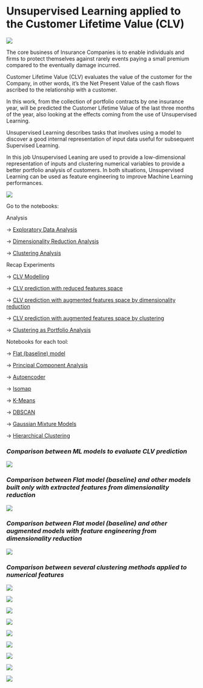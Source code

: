# Unsupervised Learning applied to the Customer Lifetime Value (CLV) 

![](https://wilsonprintingusa.com/wp-content/uploads/2015/02/Customer-Lifetime-Value-Wilson-Printing.jpg)

The core business of Insurance Companies is to enable individuals and firms to protect themselves against rarely events paying a small premium compared to the eventually damage incurred.

Customer Lifetime Value (CLV) evaluates the value of the customer for the Company, in other words, it’s the Net Present Value of the cash flows ascribed to the relationship with a customer. 

In this work, from the collection of portfolio contracts by one insurance year, will be predicted the Customer Lifetime Value of the last three months of the year, also looking at the effects coming from the use of Unsupervised Learning. 

Unsupervised Learning describes tasks that involves using a model to discover a good internal representation of input data useful for subsequent Supervised Learning. 

In this job Unsupervised Leaning are used to provide a low-dimensional representation of inputs and clustering numerical variables to provide a better portfolio analysis of customers. In both situations, Unsupervised Learning can be used as feature engineering to improve Machine Learning performances.

![](images/UL_CLV_Roadmap.png)

Go to the notebooks:

Analysis

-> [Exploratory Data Analysis](https://github.com/claudio1975/Customer_Lifetime_Value/blob/main/UL_CLV_EDA_OK2.ipynb)

-> [Dimensionality Reduction Analysis](https://github.com/claudio1975/Customer_Lifetime_Value/blob/main/UL_CLV_dim_reduction_analysis_OK3.ipynb)

-> [Clustering Analysis](https://github.com/claudio1975/Customer_Lifetime_Value/blob/main/UL_CLV_clustering_analysis_OK3.ipynb)

Recap Experiments

-> [CLV Modelling](https://github.com/claudio1975/Customer_Lifetime_Value/blob/main/UL_CLV_catch_up_models_rmse_OK3.ipynb)

-> [CLV prediction with reduced features space](https://github.com/claudio1975/Customer_Lifetime_Value/blob/main/UL_CLV_catch_up_dim_reduction_only_OK4.ipynb)

-> [CLV prediction with augmented features space by dimensionality reduction](https://github.com/claudio1975/Customer_Lifetime_Value/blob/main/UL_CLV_catch_up_fe_dim_reduction_OK4.ipynb)

-> [CLV prediction with augmented features space by clustering](https://github.com/claudio1975/Customer_Lifetime_Value/blob/main/UL_CLV_catch_up_clustering_OK3.ipynb)

-> [Clustering as Portfolio Analysis](https://github.com/claudio1975/Customer_Lifetime_Value/blob/main/UL_CLV_catch_up_clustering_viz_OK.ipynb)

Notebooks for each tool:

-> [Flat (baseline) model](https://github.com/claudio1975/Customer_Lifetime_Value/blob/main/UL_CLV_Flat_OK2.ipynb)

-> [Principal Component Analysis](https://github.com/claudio1975/Customer_Lifetime_Value/blob/main/UL_CLV_PCA_OK.ipynb)

-> [Autoencoder](https://github.com/claudio1975/Customer_Lifetime_Value/blob/main/UL_CLV_autoencoder_OK.ipynb)

-> [Isomap](https://github.com/claudio1975/Customer_Lifetime_Value/blob/main/UL_CLV_isomap_OK.ipynb)

-> [K-Means](https://github.com/claudio1975/Customer_Lifetime_Value/blob/main/UL_CLV_KMeans_OK.ipynb)

-> [DBSCAN](https://github.com/claudio1975/Customer_Lifetime_Value/blob/main/UL_CLV_DBSCAN_OK.ipynb)

-> [Gaussian Mixture Models](https://github.com/claudio1975/Customer_Lifetime_Value/blob/main/UL_CLV_GMM_OK.ipynb)

-> [Hierarchical Clustering](https://github.com/claudio1975/Customer_Lifetime_Value/blob/main/UL_CLV_hierachical_OK.ipynb)

### *Comparison between ML models to evaluate CLV prediction*

![](images/models.png)

### *Comparison between Flat model (baseline) and other models built only with extracted features from dimensionality reduction*

![](images/prediction_dim_reduction_only.png)

### *Comparison between Flat model (baseline) and other augmented models with feature engineering from dimensionality reduction*

![](images/prediction_fe_dim_reduction.png)

### *Comparison between several clustering methods applied to numerical features*

![](images/tsne_kmeans_2D_v2.png)

![](images/tsne_kmeans_3D_v2.png)

![](images/tsne_dbscan_2D.png)

![](images/tsne_dbscan_3D.png)

![](images/tsne_gmm_2D.png)

![](images/tsne_gmm_3D.png)

![](images/dendogram.png)

![](images/tsne_hc_2D.png)

![](images/tsne_hc_3D.png)





